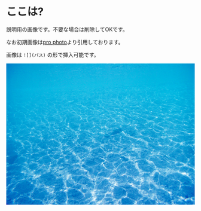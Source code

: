 # ここは?

説明用の画像です。不要な場合は削除してOKです。

なお初期画像は[pro photo](https://pro.foto.ne.jp/free/products_list.php/cPath/21_25_33)より引用しております。

画像は `![](パス)` の形で挿入可能です。

![](/images/wtr0053-024.jpg)
